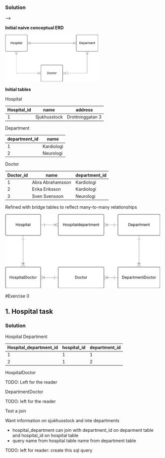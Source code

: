 <!-- # 1. Convert json-file to tables
''' You have this json data, convert it into three tables: Hospital, Department and Doctor. Fill these tables with data. Do this manually and not programmatically.

{
  "hospital": "Sjukhusstock",
  "address": "Drottninggatan 3, Stockholm",
  "departments": [
    {
      "name": "Kardiologi",
      "doctors": [
        { "id": 1, "name": "Dr. Abra Abrahamson" },
        { "id": 2, "name": "Dr. Erika Eriksson" }
      ]
    },
    {
      "name": "Neurologi",
      "doctors": [{ "id": 3, "name": "Dr. Sven Svensson" }]
    }
  ]
} -->

### Solution

<!-- - identify entities
- identify relationships### --> -->

**Initial naive conceptual ERD**

<img src = '../assets\Exercise_01.png' width=300>

**Initial tables**

 

Hospital

| Hospital_id| name        | address              |
|------------|-------------|----------------------|
| 1          | Sjukhusstock|Drottninggatan 3      |

Department

|department_id| name       | 
|-------------|------------|
|1            |Kardiologi  |
|2            |Neurologi   |

Doctor

|Doctor_id  | name             | department_id| 
|-----------|------------------|--------------|
|1          | Abra Abrahamsson | Kardiologi   |
|2          | Erika Eriksson   | Kardiologi   |
|3          | Sven Svensson    | Neurologi    |

Refined with bridge tables to reflect many-to-many relationships


<img src = "../assets/hospital_ex0.png" width=500>



#Exercise 0 
## 1. Hospital task
### Solution 
Hospital Department

|Hospital_department_id        | hospital_id  | department_id| 
|------------------------------|--------------|--------------|
|1                             | 1            |1             |
|2                             | 1            |2             |

HospitalDoctor

TODO: Left for the reader

DepartmentDoctor

TODO: left for the reader

Test a join

Want information on sjukhusstock and inte departments
- hospital_department can join with department_id on deparment table
and hospital_id on hospital table
- query name from hospital table name from department table

TODO: left for reader: create this sql query
